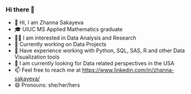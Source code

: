 ### Hi there 👋

- 👋 Hi, I am Zhanna Sakayeva
- 🎓 UIUC MS Applied Mathematics graduate
- 👩‍💻 I am interested in Data Analysis and Research
- 🔭 Currently working on Data Projects
- 🌱 Have experience working with Python, SQL, SAS, R and other Data Visualization tools
- 👯 I am currently looking for Data related perspectives in the USA
- 📫 Feel free to reach me at https://www.linkedin.com/in/zhanna-sakayeva/
- 😄 Pronouns: she/her/hers




